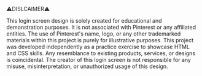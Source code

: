 ⚠️DISLCAIMER⚠️

This login screen design is solely created for educational and demonstration purposes. 
It is not associated with Pinterest or any affiliated entities. 
The use of Pinterest's name, logo, or any other trademarked materials within this project is purely for illustrative purposes. 
This project was developed independently as a practice exercise to showcase HTML and CSS skills. Any resemblance to existing products, services, or designs is coincidental. 
The creator of this login screen is not responsible for any misuse, misinterpretation, or unauthorized usage of this design.

